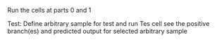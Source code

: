 Run the cells at parts 0 and 1

Test:
Define arbitrary sample for test and run Tes cell
see the positive branch(es) and predicted output for selected arbitrary sample
